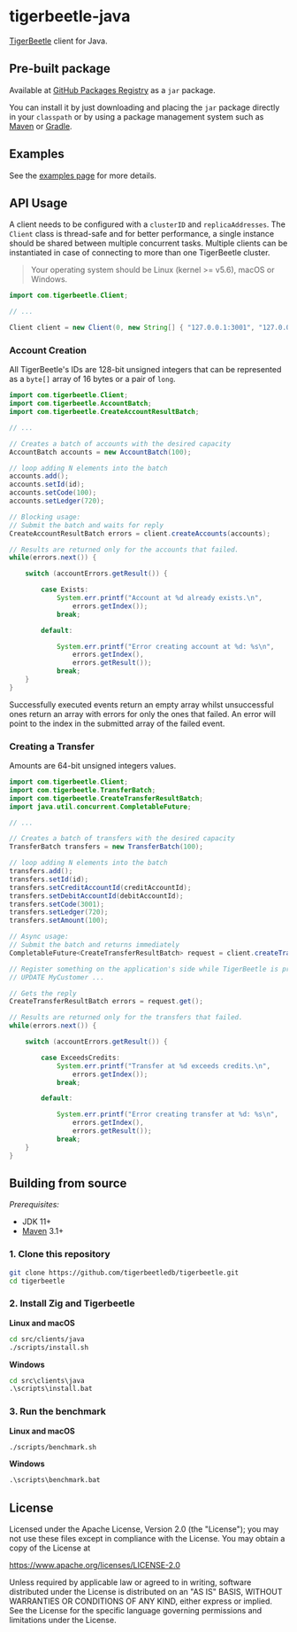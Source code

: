 # tigerbeetle-java

[TigerBeetle](https://github.com/tigerbeetledb/tigerbeetle) client for Java.


## Pre-built package

Available at [GitHub Packages Registry](https://github.com/orgs/tigerbeetledb/packages?repo_name=tigerbeetle) as a `jar` package.

You can install it by just downloading and placing the `jar` package directly in your `classpath` or by using a package management system such as [Maven](https://docs.github.com/en/packages/working-with-a-github-packages-registry/working-with-the-apache-maven-registry) or [Gradle](https://docs.github.com/en/packages/working-with-a-github-packages-registry/working-with-the-gradle-registry).

## Examples

See the [examples page](./examples/README.md) for more details.

## API Usage

A client needs to be configured with a `clusterID` and `replicaAddresses`. 
The `Client` class is thread-safe and for better performance, a single instance should be shared between multiple concurrent tasks.
Multiple clients can be instantiated in case of connecting to more than one TigerBeetle cluster.

> Your operating system should be Linux (kernel >= v5.6), macOS or Windows.

```java
import com.tigerbeetle.Client;

// ...

Client client = new Client(0, new String[] { "127.0.0.1:3001", "127.0.0.1:3002", "127.0.0.1:3003" });
```

### Account Creation

All TigerBeetle's IDs are 128-bit unsigned integers that can be represented as a `byte[]` array of 16 bytes or a pair of `long`.

```java
import com.tigerbeetle.Client;
import com.tigerbeetle.AccountBatch;
import com.tigerbeetle.CreateAccountResultBatch;

// ...

// Creates a batch of accounts with the desired capacity
AccountBatch accounts = new AccountBatch(100);

// loop adding N elements into the batch
accounts.add();
accounts.setId(id);
accounts.setCode(100);
accounts.setLedger(720);

// Blocking usage:
// Submit the batch and waits for reply
CreateAccountResultBatch errors = client.createAccounts(accounts);

// Results are returned only for the accounts that failed.
while(errors.next()) {

    switch (accountErrors.getResult()) {

        case Exists:
            System.err.printf("Account at %d already exists.\n",
                errors.getIndex());        
            break;

        default:

            System.err.printf("Error creating account at %d: %s\n",
                errors.getIndex(),
                errors.getResult());
            break;
    }
}
```

Successfully executed events return an empty array whilst unsuccessful ones return an array with errors for only the ones that failed. An error will point to the index in the submitted array of the failed event.

### Creating a Transfer

Amounts are 64-bit unsigned integers values.

```java
import com.tigerbeetle.Client;
import com.tigerbeetle.TransferBatch;
import com.tigerbeetle.CreateTransferResultBatch;
import java.util.concurrent.CompletableFuture;

// ...

// Creates a batch of transfers with the desired capacity
TransferBatch transfers = new TransferBatch(100);

// loop adding N elements into the batch
transfers.add();
transfers.setId(id);
transfers.setCreditAccountId(creditAccountId);
transfers.setDebitAccountId(debitAccountId);
transfers.setCode(3001);
transfers.setLedger(720);
transfers.setAmount(100);

// Async usage:
// Submit the batch and returns immediately
CompletableFuture<CreateTransferResultBatch> request = client.createTransfersAsync(transfers);

// Register something on the application's side while TigerBeetle is processing
// UPDATE MyCustomer ...

// Gets the reply
CreateTransferResultBatch errors = request.get();

// Results are returned only for the transfers that failed.
while(errors.next()) {

    switch (accountErrors.getResult()) {

        case ExceedsCredits:
            System.err.printf("Transfer at %d exceeds credits.\n",
                errors.getIndex());        
            break;

        default:

            System.err.printf("Error creating transfer at %d: %s\n",
                errors.getIndex(),
                errors.getResult());
            break;
    }
}    
```

## Building from source 

*Prerequisites:*

- JDK 11+
- [Maven](https://maven.apache.org) 3.1+

### 1. Clone this repository

```bash
git clone https://github.com/tigerbeetledb/tigerbeetle.git
cd tigerbeetle
```
### 2. Install Zig and Tigerbeetle

**Linux and macOS**

```bash
cd src/clients/java
./scripts/install.sh
```

**Windows**

```cmd
cd src\clients\java
.\scripts\install.bat
```

### 3. Run the benchmark

**Linux and macOS**

```bash
./scripts/benchmark.sh
```

**Windows**

```cmd
.\scripts\benchmark.bat
```

## License

Licensed under the Apache License, Version 2.0 (the "License"); you may not use these files except in compliance with the License. You may obtain a copy of the License at

https://www.apache.org/licenses/LICENSE-2.0

Unless required by applicable law or agreed to in writing, software distributed under the License is distributed on an "AS IS" BASIS, WITHOUT WARRANTIES OR CONDITIONS OF ANY KIND, either express or implied. See the License for the specific language governing permissions and limitations under the License.
